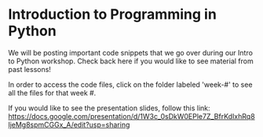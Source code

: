 # Introduction to Programming in Python

We will be posting important code snippets that we go over during our Intro to Python workshop. Check back here if you would like to see material from past lessons!

In order to access the code files, click on the folder labeled 'week-#' to see all the files for that week #.

If you would like to see the presentation slides, follow this link: https://docs.google.com/presentation/d/1W3c_0sDkW0EPle7Z_BfrKdIxhRq8ljeMg8spmCGGx_A/edit?usp=sharing
